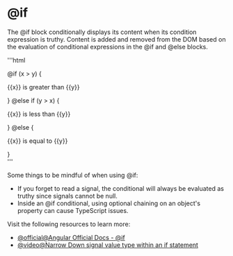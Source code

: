 # @if

The @if block conditionally displays its content when its condition expression is truthy. Content is added and removed from the DOM based on the evaluation of conditional expressions in the @if and @else blocks.

'''html
<div>
  @if (x > y) {
    <p>{{x}} is greater than {{y}}</p>
  } @else if (y > x) {
    <p>{{x}} is less than {{y}}</p>
  } @else {
    <p>{{x}} is equal to {{y}}</p>
  }
</div>
'''

Some things to be mindful of when using @if:

- If you forget to read a signal, the conditional will always be evaluated as truthy since signals cannot be null.
- Inside an @if conditional, using optional chaining on an object's property can cause TypeScript issues.

Visit the following resources to learn more:

- [@official@Angular Official Docs - @if](https://angular.dev/api/core/@if)
- [@video@Narrow Down signal value type within an if statement](https://egghead.io/lessons/angular-narrow-down-angular-s-signal-value-type-within-an-if-statement)